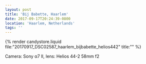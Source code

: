 ```yaml
---
layout: post
title: 'Bij Babette, Haarlem'
date: 2017-09-17T20:24:39-0800
location: 'Haarlem, Netherlands'
tags: ''
---
```


{% render candystore.liquid file:"20170917_DSC02587_haarlem_bijbabette_helios442" title:"" %}

Camera: Sony α7 II, lens: Helios 44-2 58mm f2

